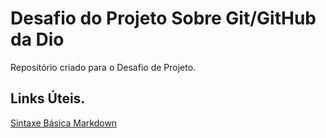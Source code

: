 # Desafio do Projeto Sobre Git/GitHub da Dio
Repositório criado para o Desafio de Projeto.

## Links Úteis.
[Sintaxe Básica Markdown](https://www.markdownguide.org/basic-syntax/)
